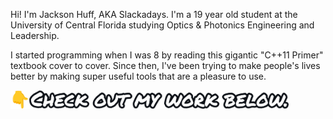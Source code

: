Hi! I'm Jackson Huff, AKA Slackadays. I'm a 19 year old student at the University of Central Florida studying Optics & Photonics Engineering and Leadership. 

I started programming when I was 8 by reading this gigantic "C++11 Primer" textbook cover to cover. Since then, I've been trying to make people's lives better by making super useful tools that are a pleasure to use.

<img src="SeeMyWork.png" alt="👇 Check out my work below." height="30px">

